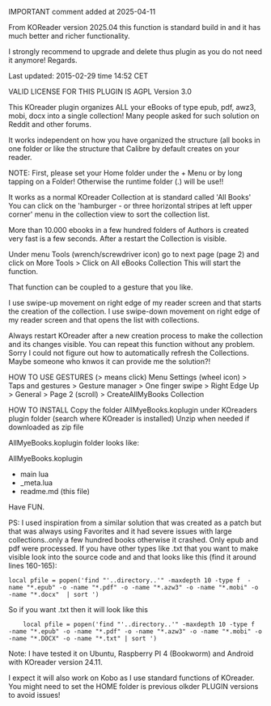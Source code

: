 IMPORTANT comment added at 2025-04-11 

From KOReader version 2025.04 this function is standard build in and it has much better and richer functionality.

I strongly recommend to upgrade and delete thus plugin as you do not need it anymore!
Regards.



Last updated: 2015-02-29 time 14:52 CET


VALID LICENSE FOR THIS PLUGIN IS AGPL Version 3.0

This KOreader plugin organizes ALL your eBooks of type epub, pdf, awz3, mobi, docx into a single collection!
Many people asked for such solution on Reddit and other forums.

It works independent on how you have organized the structure (all books in one folder or like the structure that Calibre by default creates on your reader.

NOTE: First, please set your Home folder under the + Menu or by long tapping on a Folder!  Otherwise the runtime folder (.) will be use!! 

It works as a normal KOreader Collection at is standard called 'All Books'
You can click on the 'hamburger - or three horizontal stripes at left upper corner' menu in the collection view to sort the collection list.

More than 10.000 ebooks in a few hundred folders of Authors is created very fast is a few seconds. After a restart the Collection is visible.

Under menu Tools (wrench/screwdriver icon) go to next page (page 2) and click on More Tools > Click on All eBooks Collection
This will start the function.

That function can be coupled to a gesture that you like. 

I use swipe-up movement on right edge of my reader screen and that starts the creation of the collection. 
I use swipe-down movement on right edge of my reader screen and that opens the list with collections. 

Always restart KOreader after a new creation process to make the collection and its changes visible.
You can repeat this function without any problem.  
Sorry I could not figure out how to automatically refresh the Collections. Maybe someone who knwos it can provide me the solution?!

HOW TO USE GESTURES (> means click)
Menu Settings (wheel icon) > Taps and gestures > Gesture manager > One finger swipe > Right Edge Up > General > Page 2 (scroll) > CreateAllMyBooks Collection

HOW TO INSTALL
Copy the folder AllMyeBooks.koplugin  under KOreaders plugin folder (search where KOreader is installed)
Unzip when needed if downloaded as zip file 

AllMyeBooks.koplugin folder looks like:

AllMyeBooks.koplugin
 - main lua
 - _meta.lua
 - readme.md (this file)


Have FUN.

PS: I used inspiration from a similar solution that was created as a patch but that was always using Favorites and it had severe issues with large collections..only a few hundred books otherwise it crashed. Only epub and pdf were processed.
If you have other types like .txt that you want to make visible look into the source code and and that looks like this (find it around lines 160-165):

    local pfile = popen('find "'..directory..'" -maxdepth 10 -type f  -name "*.epub" -o -name "*.pdf" -o -name "*.azw3" -o -name "*.mobi" -o -name "*.docx"  | sort ')   
    
  So if you want .txt then it will look like this  
    
        local pfile = popen('find "'..directory..'" -maxdepth 10 -type f  -name "*.epub" -o -name "*.pdf" -o -name "*.azw3" -o -name "*.mobi" -o -name "*.DOCX" -o -name "*.txt" | sort ')   
        
Note: I have tested it on Ubuntu, Raspberry PI 4 (Bookworm) and Android with KOreader version 24.11. 

I expect it will also work on Kobo as I use standard functions of KOreader. You might need to set the HOME folder is previous olkder PLUGIN versions to avoid issues!




